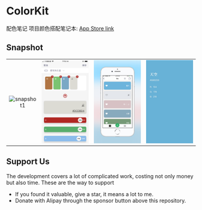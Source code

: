 # ColorKit
配色笔记 项目颜色搭配笔记本: [App Store link](https://itunes.apple.com/cn/app/id1422973826)

## Snapshot

| | | | |
| :--: | :------------: | :------------: | :--: |
| ![snapshot1] | ![snapshot2] | ![snapshot3] | ![snapshot4] |

[snapshot1]:assets/IMG_1818.PNG
[snapshot2]:assets/IMG_1817.PNG
[snapshot3]:assets/IMG_0662.PNG
[snapshot4]:assets/IMG_1821.JPG

## Support Us

The development covers a lot of complicated work, costing not only money but also time. These are the way to support

- If you found it valuable, give a star, it means a lot to me.
- Donate with Alipay through the sponsor button above this repository.
